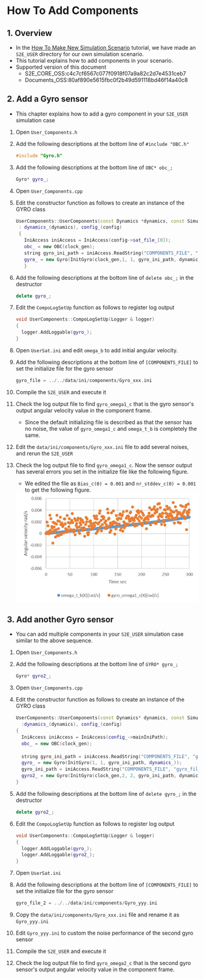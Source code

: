 # How To Add Components

## 1.  Overview

- In the [How To Make New Simulation Scenario](./Tutorials/HowToMakeNewSimulationScenario.md) tutorial, we have made an `S2E_USER` directory for our own simulation scenario.
- This tutorial explains how to add components in your scenario.
- Supported version of this document
  - S2E_CORE_OSS:c4c7cf6567c077f0918f07a9a82c2d7e4531ceb7
  - Documents_OSS:80af890e5615fbc0f2b49d591118bd46f14a40c8

## 2. Add a Gyro sensor

- This chapter explains how to add a gyro component in your `S2E_USER` simulation case

1. Open `User_Components.h`

2. Add the following descriptions at the bottom line of `#include "OBC.h"`

   ```c++
   #include "Gyro.h"
   ```

3. Add the following descriptions at the bottom line of `OBC* obc_;`

   ```c++
   Gyro* gyro_;
   ```

4. Open `User_Components.cpp`

5. Edit the constructor function as follows to create an instance of the GYRO class

   ``` c++
   UserComponents::UserComponents(const Dynamics *dynamics, const SimulationConfig *config, ClockGenerator *clock_gen, const int sat_id)
    : dynamics_(dynamics), config_(config)
    {
      IniAccess iniAccess = IniAccess(config->sat_file_[0]);
      obc_ = new OBC(clock_gen);
      string gyro_ini_path = iniAccess.ReadString("COMPONENTS_FILE", "gyro_file");
      gyro_ = new Gyro(InitGyro(clock_gen,1, 1, gyro_ini_path, dynamics));
      }
   ```

6. Add the following descriptions at the bottom line of `delete obc_;` in the destructor

   ```c++
   delete gyro_;
   ```

7. Edit the `CompoLogSetUp` function as follows to register log output

   ``` c++
   void UserComponents::CompoLogSetUp(Logger & logger)
   {
     logger.AddLoggable(gyro_);
   }
   ```

8. Open `UserSat.ini` and edit `omega_b` to add initial angular velocity.

9. Add the following descriptions at the bottom line of `[COMPONENTS_FILE]` to set the initialize file for the gyro sensor

   ```c++
   gyro_file = ../../data/ini/components/Gyro_xxx.ini
   ```

10. Compile the `S2E_USER` and execute it

11. Check the log output file to find `gyro_omega1_c` that is the gyro sensor's output angular velocity value in the component frame.

    - Since the default initializing file is described as that the sensor has no noise, the value of `gyro_omega1_c` and `omega_t_b` is completely the same.

12. Edit the `data/ini/components/Gyro_xxx.ini` file to add several noises, and rerun the `S2E_USER`

13. Check the log output file to find `gyro_omega1_c`. Now the sensor output has several errors you set in the initialize file like the following figure.

    - We edited the file as `Bias_c(0) = 0.001` and `nr_stddev_c(0) = 0.001` to get the following figure.

    <img src="./figs/AngularVelocityTrueVsGyro.jpg" alt="AngularVelocityTrueVsGyro" style="zoom: 67%;" />

## 3. Add another Gyro sensor

- You can add multiple components in your `S2E_USER` simulation case similar to the above sequence.

1. Open `User_Components.h`

2. Add the following descriptions at the bottom line of `GYRO* gyro_;`

   ```c++
   Gyro* gyro2_;
   ```

3. Open `User_Components.cpp`

4. Edit the constructor function as follows to create an instance of the GYRO class

   ``` c++
   UserComponents::UserComponents(const Dynamics* dynamics, const SimulationConfig* config)
     :dynamics_(dynamics), config_(config)
   {
     IniAccess iniAccess = IniAccess(config_->mainIniPath);
     obc_ = new OBC(clock_gen);
     
     string gyro_ini_path = iniAccess.ReadString("COMPONENTS_FILE", "gyro_file");
     gyro_ = new Gyro(InitGyro(1, 1, gyro_ini_path, dynamics_));
     gyro_ini_path = iniAccess.ReadString("COMPONENTS_FILE", "gyro_file_2");
     gyro2_ = new Gyro(InitGyro(clock_gen,2, 2, gyro_ini_path, dynamics));
   }
   ```

5. Add the following descriptions at the bottom line of `delete gyro_;` in the destructor

   ```c++
   delete gyro2_;
   ```

6. Edit the `CompoLogSetUp` function as follows to register log output

   ``` c++
   void UserComponents::CompoLogSetUp(Logger & logger)
   {
     logger.AddLoggable(gyro_);
     logger.AddLoggable(gyro2_);
   }
   ```

7. Open `UserSat.ini`

8. Add the following descriptions at the bottom line of `[COMPONENTS_FILE]` to set the initialize file for the gyro sensor

   ```c++
   gyro_file_2 = ../../data/ini/components/Gyro_yyy.ini
   ```

9. Copy the `data/ini/components/Gyro_xxx.ini` file and rename it as `Gyro_yyy.ini`

10. Edit `Gyro_yyy.ini` to custom the noise performance of the second gyro sensor

11. Compile the `S2E_USER` and execute it

12. Check the log output file to find `gyro_omega2_c` that is the second gyro sensor's output angular velocity value in the component frame.